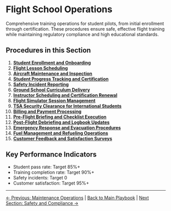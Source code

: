 # Flight School Operations

Comprehensive training operations for student pilots, from initial enrollment through certification. These procedures ensure safe, effective flight training while maintaining regulatory compliance and high educational standards.

## Procedures in this Section

1. **[Student Enrollment and Onboarding](01-student-enrollment-onboarding.md)**
2. **[Flight Lesson Scheduling](02-flight-lesson-scheduling.md)**
3. **[Aircraft Maintenance and Inspection](03-aircraft-maintenance-inspection.md)**
4. **[Student Progress Tracking and Certification](04-student-progress-certification.md)**
5. **[Safety Incident Reporting](05-safety-incident-reporting.md)**
6. **[Ground School Curriculum Delivery](06-ground-school-curriculum.md)**
7. **[Instructor Scheduling and Certification Renewal](07-instructor-scheduling-certification.md)**
8. **[Flight Simulator Session Management](08-flight-simulator-management.md)**
9. **[TSA Security Clearance for International Students](09-tsa-security-clearance.md)**
10. **[Billing and Payment Processing](10-billing-payment-processing.md)**
11. **[Pre-Flight Briefing and Checklist Execution](11-preflight-briefing-checklist.md)**
12. **[Post-Flight Debriefing and Logbook Updates](12-postflight-debriefing-logbook.md)**
13. **[Emergency Response and Evacuation Procedures](13-emergency-response-evacuation.md)**
14. **[Fuel Management and Refueling Operations](14-fuel-management-refueling.md)**
15. **[Customer Feedback and Satisfaction Surveys](15-customer-feedback-surveys.md)**

## Key Performance Indicators
- Student pass rate: Target 85%+
- Training completion rate: Target 90%+
- Safety incidents: Target 0
- Customer satisfaction: Target 95%+

---
[← Previous: Maintenance Operations](../02-maintenance-operations/README.md) | [Back to Main Playbook](../../README.md) | [Next Section: Safety and Compliance →](../04-safety-compliance/README.md)
